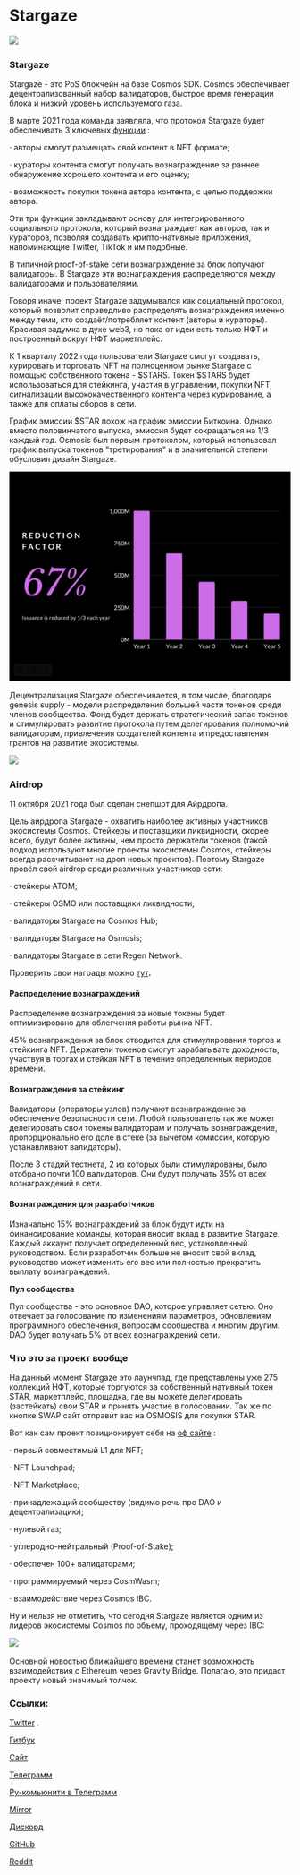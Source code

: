# Stargaze

![](https://img3.teletype.in/files/e4/5e/e45e8caa-1f56-4c87-a9a5-406dff551d4b.png)

### Stargaze <a href="#bymo" id="bymo"></a>

Stargaze - это PoS блокчейн на базе Cosmos SDK. Cosmos обеспечивает децентрализованный набор валидаторов, быстрое время генерации блока и низкий уровень используемого газа.

В марте 2021 года команда заявляла, что протокол Stargaze будет обеспечивать 3 ключевых [функции](https://medium.com/stargaze-protocol/stargaze-a-decentralized-and-incentivized-social-protocol-efd095b9479c) :

· авторы смогут размещать свой контент в NFT формате;

· кураторы контента смогут получать вознаграждение за раннее обнаружение хорошего контента и его оценку;

· возможность покупки токена автора контента, с целью поддержки автора.

Эти три функции закладывают основу для интегрированного социального протокола, который вознаграждает как авторов, так и кураторов, позволяя создавать крипто-нативные приложения, напоминающие Twitter, TikTok и им подобные.

В типичной proof-of-stake сети вознаграждение за блок получают валидаторы. В Stargaze эти вознаграждения распределяются между валидаторами и пользователями.

Говоря иначе, проект Stargaze задумывался как социальный протокол, который позволит справедливо распределять вознаграждения именно между теми, кто создаёт/потребляет контент (авторы и кураторы). Красивая задумка в духе web3, но пока от идеи есть только НФТ и построенный вокруг НФТ маркетплейс.

К 1 кварталу 2022 года пользователи Stargaze смогут создавать, курировать и торговать NFT на полноценном рынке Stargaze с помощью собственного токена - $STARS. Токен $STARS будет использоваться для стейкинга, участия в управлении, покупки NFT, сигнализации высококачественного контента через курирование, а также для оплаты сборов в сети.

График эмиссии $STAR похож на график эмиссии Биткоина. Однако вместо половинчатого выпуска, эмиссия будет сокращаться на 1/3 каждый год. Osmosis был первым протоколом, который использовал график выпуска токенов "третирования" и в значительной степени обусловил дизайн Stargaze.

![](<../../.gitbook/assets/image (3) (1).png>)

Децентрализация Stargaze обеспечивается, в том числе, благодаря genesis supply - модели распределения большей части токенов среди членов сообщества. Фонд будет держать стратегический запас токенов и стимулировать развитие протокола путем делегирования полномочий валидаторам, привлечения создателей контента и предоставления грантов на развитие экосистемы.

![](https://telegra.ph/file/7034d52c154df00f64584.png)

### **Airdrop**

11 октября 2021 года был сделан снепшот для Айрдропа.

Цель айрдропа Stargaze - охватить наиболее активных участников экосистемы Cosmos. Стейкеры и поставщики ликвидности, скорее всего, будут более активны, чем просто держатели токенов (такой подход используют многие проекты экосистемы Cosmos, стейкеры всегда рассчитывают на дроп новых проектов). Поэтому Stargaze провёл свой airdrop среди различных участников сети:

· стейкеры ATOM;

· стейкеры OSMO или поставщики ликвидности;

· валидаторы Stargaze на Cosmos Hub;

· валидаторы Stargaze на Osmosis;

· валидаторы Stargaze в сети Regen Network.

Проверить свои награды можно [тут](https://stargaze.zone/airdrop)**.**

#### **Распределение вознаграждений**

Распределение вознаграждения за новые токены будет оптимизировано для облегчения работы рынка NFT.

45% вознаграждения за блок отводится для стимулирования торгов и стейкинга NFT. Держатели токенов смогут зарабатывать доходность, участвуя в торгах и стейкая NFT в течение определенных периодов времени.

#### **Вознаграждения за стейкинг**

Валидаторы (операторы узлов) получают вознаграждение за обеспечение безопасности сети. Любой пользователь так же может делегировать свои токены валидаторам и получать вознаграждение, пропорционально его доле в стеке (за вычетом комиссии, которую устанавливают валидаторы).

После 3 стадий тестнета, 2 из которых были стимулированы, было отобрано почти 100 валидаторов. Они будут получать 35% от всех вознаграждений в сети.

#### **Вознаграждения для разработчиков**

Изначально 15% вознаграждений за блок будут идти на финансирование команды, которая вносит вклад в развитие Stargaze. Каждый аккаунт получает определенный вес, установленный руководством. Если разработчик больше не вносит свой вклад, руководство может изменить его вес или полностью прекратить выплату вознаграждений.

**Пул сообщества**

Пул сообщества - это основное DAO, которое управляет сетью. Оно отвечает за голосование по изменениям параметров, обновлениям программного обеспечения, вопросам сообщества и многим другим. DAO будет получать 5% от всех вознаграждений сети.

### **Что это за проект вообще**

На данный момент Stargaze это лаунчпад, где представлены уже 275 коллекций НФТ, которые торгуются за собственный нативный токен STAR, маркетплейс, площадка, где вы можете делегировать (застейкать) свои STAR и принять участие в голосовании. Так же по кнопке SWAP сайт отправит вас на OSMOSIS для покупки STAR.

Вот как сам проект позиционирует себя на [оф сайте](https://www.stargaze.zone/) :

· первый совместимый L1 для NFT;

· NFT Launchpad;

· NFT Marketplace;

· принадлежащий сообществу (видимо речь про DAO и децентрализацию);

· нулевой газ;

· углеродно-нейтральный (Proof-of-Stake);

· обеспечен 100+ валидаторами;

· программируемый через CosmWasm;

· взаимодействие через Cosmos IBC.

Ну и нельзя не отметить, что сегодня Stargaze является одним из лидеров экосистемы Cosmos по объему, проходящему через IBC:

![](https://telegra.ph/file/3d8cfc0962180ac08d351.png)

Основной новостью ближайшего времени станет возможность взаимодействия с Ethereum через Gravity Bridge. Полагаю, это придаст проекту новый значимый толчок.

### **Ссылки:**

[Twitter](https://twitter.com/StargazeZone) .

[Гитбук](https://docs.stargaze.zone/guides/readme)

[Сайт](https://www.stargaze.zone/)

[Телеграмм](https://t.me/joinchat/ZQ95YmIn3AI0ODFh)

[Ру-комьюнити в Телеграмм](https://t.me/StargazeRu)

[Mirror](https://mirror.xyz/stargazezone.eth)

[Дискорд](https://discord.com/invite/stargaze)

[GitHub](https://github.com/public-awesome)

[Reddit](https://www.reddit.com/r/stargaze/)
